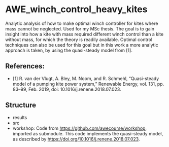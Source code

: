 # AWE_winch_control_heavy_kites
Analytic analysis of how to make optimal winch controller for kites where mass cannot be neglected. Used for my MSc thesis. The goal is to gain insight into how a kite with mass required different winch control than a kite without mass, for which the theory is readily available. Optimal control techniques can also be used for this goal but in this work a more analytic approach is taken, by using the quasi-steady model from [1].

## References:
- [1] R. van der Vlugt, A. Bley, M. Noom, and R. Schmehl, “Quasi-steady model of a pumping kite power system,” Renewable Energy, vol. 131, pp. 83–99, Feb. 2019, doi: 10.1016/j.renene.2018.07.023.

## Structure
- results
- src
- workshop: Code from https://github.com/awecourse/workshop, imported as submodule. This code implements the quasi-steady model, as described by https://doi.org/10.1016/j.renene.2018.07.023.
